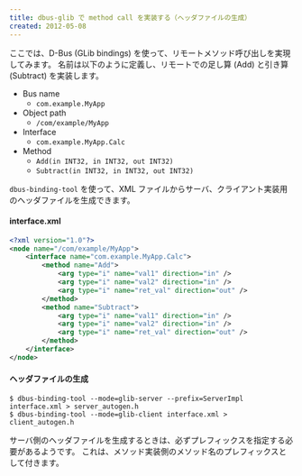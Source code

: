 ```yaml
---
title: dbus-glib で method call を実装する（ヘッダファイルの生成）
created: 2012-05-08
---
```


ここでは、D-Bus (GLib bindings) を使って、リモートメソッド呼び出しを実現してみます。
名前は以下のように定義し、リモートでの足し算 (Add) と引き算 (Subtract) を実装します。

- Bus name
  * `com.example.MyApp`
- Object path
  * `/com/example/MyApp`
- Interface
  * `com.example.MyApp.Calc`
- Method
  * `Add(in INT32, in INT32, out INT32)`
  * `Subtract(in INT32, in INT32, out INT32)`

`dbus-binding-tool` を使って、XML ファイルからサーバ、クライアント実装用のヘッダファイルを生成できます。

#### interface.xml

```xml
<?xml version="1.0"?>
<node name="/com/example/MyApp">
    <interface name="com.example.MyApp.Calc">
        <method name="Add">
            <arg type="i" name="val1" direction="in" />
            <arg type="i" name="val2" direction="in" />
            <arg type="i" name="ret_val" direction="out" />
        </method>
        <method name="Subtract">
            <arg type="i" name="val1" direction="in" />
            <arg type="i" name="val2" direction="in" />
            <arg type="i" name="ret_val" direction="out" />
        </method>
    </interface>
</node>
```

#### ヘッダファイルの生成

```
$ dbus-binding-tool --mode=glib-server --prefix=ServerImpl interface.xml > server_autogen.h
$ dbus-binding-tool --mode=glib-client interface.xml > client_autogen.h
```

サーバ側のヘッダファイルを生成するときは、必ずプレフィックスを指定する必要があるようです。
これは、メソッド実装側のメソッド名のプレフィックスとして付きます。

